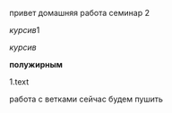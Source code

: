  привет
домашняя работа семинар 2

 *курсив*1
 

 *курсив*
 
 

**полужирным**

1.text

 



работа с ветками
сейчас будем пушить
